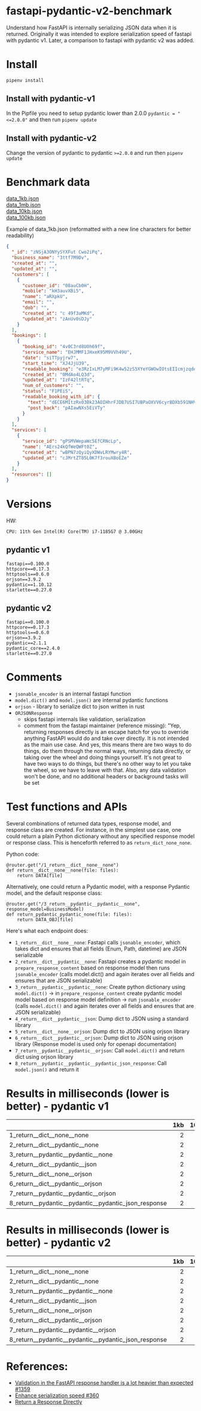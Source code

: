 # fastapi-pydantic-v2-benchmark

Understand how FastAPI is internally serializing JSON data when it is returned. Originally it was intended to explore
serialization speed of fastapi with pydantic v1. Later, a comparison to fastapi with pydantic v2 was added.

# Install

```shell
pipenv install
```

## Install with pydantic-v1

In the Pipfile you need to setup pydantic lower than 2.0.0 `pydantic = "<=2.0.0"` and then run `pipenv update`

## Install with pydantic-v2

Change the version of pydantic to pydantic `>=2.0.0` and run then `pipenv update`

# Benchmark data

[data_1kb.json](data%2Fdata_1kb.json)  
[data_1mb.json](data%2Fdata_1mb.json)  
[data_10kb.json](data%2Fdata_10kb.json)  
[data_100kb.json](data%2Fdata_100kb.json)  

Example of data_1kb.json (reformatted with a new line characters for better readability)

```json
{
  "_id": "zNSjA3ONYySYXFut Cwo2iPq",
  "business_name": "3ttf7M9Dv",
  "created_at": "",
  "updated_at": "",
  "customers": [
    {
      "customer_id": "08auCb0H",
      "mobile": "kH3auvXBi5",
      "name": "aRXpkU",
      "email": "",
      "dob": "",
      "created_at": "c 49f3aMKd",
      "updated_at": "zAnUv0sDJy"
    }
  ],
  "bookings": [
    {
      "booking_id": "4v0C3rd8U0h69f",
      "service_name": "EHJMMF1JHxeK95M9VVh49U",
      "date": "siTTpyjrw7",
      "start_time": "XJ4JjU39",
      "readable_booking": "e3RzIxLM7yMFi9K4w52zS5XYeYGWOwIOtsEIIcmjzqderP1m4edrIq5BQxqkvHXktcGYPHvuH",
      "created_at": "0MdAo4LQ3d",
      "updated_at": "IzF42ltRTq",
      "num_of_customers": "",
      "status": "F1PEiS",
      "readable_booking_with_id": {
        "text": "dECE6MItzRx03Bk23AOIHhrFJDB7USI7UBPaOXVV6cyrBDXb591NHV6 ANHrlIoopTLSjX OH",
        "post_back": "pAIawNXs5EiVTy"
      }
    }
  ],
  "services": [
    {
      "service_id": "gPSMVWepaWc5EfCRNcLp",
      "name": "AErs24kQfWeQWFt0Z",
      "created_at": "wBPN7zQyiQyXDWvLRYMwry4R",
      "updated_at": "cJMrtZT85L0K7f3rouXBoEZe"
    }
  ],
  "resources": []
}
```

# Versions

HW:
```text
CPU: 11th Gen Intel(R) Core(TM) i7-1185G7 @ 3.00GHz
```

## pydantic v1
```text
fastapi==0.100.0
httpcore==0.17.3
httptools==0.6.0
orjson==3.9.2
pydantic==1.10.12
starlette==0.27.0
```

## pydantic v2
```text
fastapi==0.100.0
httpcore==0.17.3
httptools==0.6.0
orjson==3.9.2
pydantic==2.1.1
pydantic_core==2.4.0
starlette==0.27.0
```

# Comments

 - `jsonable_encoder` is an internal fastapi function
 - `model.dict()` and `model.json()` are internal pydantic functions
 - `orjson` - library to serialize dict to json written in rust
 - `ORJSONResponse`
   - skips fastapi internals like validation, serialization
    - comment from the fastapi maintainer (reference missing): "Yep, returning responses directly is an escape hatch 
      for you to override anything FastAPI would do and take over directly. It is not intended as the main use case.
      And yes, this means there are two ways to do things, do them through the normal ways, returning data directly,
      or taking over the wheel and doing things yourself. It's not great to have two ways to do things, but there's
      no other way to let you take the wheel, so we have to leave with that.
      Also, any data validation won't be done, and no additional headers or background tasks will be set

# Test functions and APIs

Several combinations of returned data types, response model, and response class are created.
For instance, in the simplest use case, one could return a plain Python dictionary without any specified response model
or response class. This is henceforth referred to as `return_dict_none_none`.

Python code:
```text
@router.get("/1_return__dict__none__none")
def return__dict__none__none(file: files):
    return DATA[file]
```
Alternatively, one could return a Pydantic model, with a response Pydantic model, and the default response class:
```text
@router.get("/3_return__pydantic__pydantic__none", response_model=BusinessModel)
def return_pydantic_pydantic_none(file: files):
    return DATA_OBJ[file]
```
Here's what each endpoint does:
- `1_return__dict__none__none`: Fastapi calls `jsonable_encoder`, which takes dict and ensures that all fields (Enum, Path, datetime) are JSON serializable 
- `2_return__dict__pydantic__none`: Fastapi creates a pydantic model in `prepare_response_content` based on response model then runs `jsonable_encoder` (calls model.dict() and again iterates over all fields and ensures that are JSON serializable)
- `3_return__pydantic__pydantic__none`: Create python dictionary using `model.dict()` →  in `prepare_response_content` create pydantic model model based on response model definition →  run `jsonable_encoder` (calls `model.dict()` and again iterates over all fields and ensures that are JSON serializable)
- `4_return__dict__pydantic__json`: Dump dict to JSON using a standard library 
- `5_return__dict__none__orjson`: Dump dict to JSON using orjson library
- `6_return__dict__pydantic__orjson`: Dump dict to JSON using orjson library (Response model is used only for openapi documentation)
- `7_return__pydantic__pydantic__orjson`: Call `model.dict()` and return dict using orjson library
- `8_return__pydantic__pydantic__pydantic_json_response`: Call `model.json()` and return it

# Results in milliseconds (lower is better) - pydantic v1

|                                                      |   1kb |   10kb |   100kb |   1mb |
|:-----------------------------------------------------|------:|-------:|--------:|------:|
| 1_return__dict__none__none                           |     2 |      3 |      13 |    97 |
| 2_return__dict__pydantic__none                       |     2 |      6 |      31 |   261 |
| 3_return__pydantic__pydantic__none                   |     2 |      7 |      38 |   311 |
| 4_return__dict__pydantic__json                       |     2 |      2 |       2 |    12 |
| 5_return__dict__none__orjson                         |     2 |      2 |       2 |     4 |
| 6_return__dict__pydantic__orjson                     |     2 |      2 |       2 |     3 |
| 7_return__pydantic__pydantic__orjson                 |     2 |      3 |      10 |    68 |
| 8_return__pydantic__pydantic__pydantic_json_response |     2 |      3 |      11 |    81 |

# Results in milliseconds (lower is better) - pydantic v2

|                                                      |   1kb |   10kb |   100kb |   1mb |
|:-----------------------------------------------------|------:|-------:|--------:|------:|
| 1_return__dict__none__none                           |     2 |      2 |      10 |    68 |
| 2_return__dict__pydantic__none                       |     2 |      2 |       3 |    27 |
| 3_return__pydantic__pydantic__none                   |     2 |      2 |       3 |    15 |
| 4_return__dict__pydantic__json                       |     2 |      2 |       3 |    11 |
| 5_return__dict__none__orjson                         |     2 |      2 |       2 |     3 |
| 6_return__dict__pydantic__orjson                     |     2 |      2 |       2 |     3 |
| 7_return__pydantic__pydantic__orjson                 |     2 |      2 |       2 |    10 |
| 8_return__pydantic__pydantic__pydantic_json_response |     2 |      2 |       2 |     5 |



# References:
- [Validation in the FastAPI response handler is a lot heavier than expected #1359](https://github.com/tiangolo/fastapi/issues/1359)
- [Enhance serialization speed #360](https://github.com/tiangolo/fastapi/issues/360)
- [Return a Response Directly](https://fastapi.tiangolo.com/advanced/response-directly/)